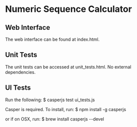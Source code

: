 # Numeric Sequence Calculator

## Web Interface
The web interface can be found at index.html.

## Unit Tests
The unit tests can be accessed at unit_tests.html. No external dependencies.

## UI Tests
Run the following: 
$ casperjs test ui_tests.js

Casper is required. To install, run:
$ npm install -g casperjs

or if on OSX, run: 
$ brew install casperjs --devel
